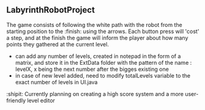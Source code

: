 ## LabyrinthRobotProject

The game consists of following the white path with the robot from the starting position to the :finish: using the arrows.
Each button press will 'cost' a step, and at the finish the game will inform the player about how many points they gathered at the current level.

  - can add any number of levels, created in notepad in the form of a matrix, and store it in the ExtData folder with the pattern of the name : levelX, x being the next number after the bigges existing one
  - in case of new level added, need to modify totalLevels variable to the exact number of levels in UI.java
  
:shipit: Currently planning on creating a high score system and a more user-friendly level editor
